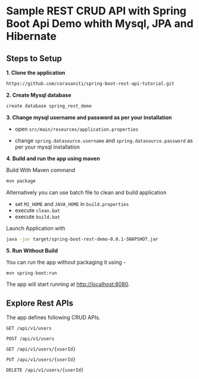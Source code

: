 # Sample REST CRUD API with Spring Boot Api Demo whith Mysql, JPA and Hibernate 

## Steps to Setup

**1. Clone the application**

```bash
https://github.com/corasaniti/spring-boot-rest-api-tutorial.git
```

**2. Create Mysql database**
```bash
create database spring_rest_demo
```

**3. Change mysql username and password as per your installation**

+ open `src/main/resources/application.properties`

+ change `spring.datasource.username` and `spring.datasource.password` as per your mysql installation

**4. Build and run the app using maven**

Build With Maven command
```bash
mvn package
```

Alternatively you can use batch file to clean and build application

+ set `M2_HOME` and `JAVA_HOME` in  `build.properties`
+ execute  `clean.bat`
+ execute  `build.bat`

Launch Application with
```bash
java -jar target/spring-boot-rest-demo-0.0.1-SNAPSHOT.jar
```


**5. Run Without Build**

You can run the app without packaging it using -

```bash
mvn spring-boot:run
```

The app will start running at <http://localhost:8080>.

## Explore Rest APIs

The app defines following CRUD APIs.

    GET /api/v1/users
    
    POST /api/v1/users
    
    GET /api/v1/users/{userId}
    
    PUT /api/v1/users/{userId}
    
    DELETE /api/v1/users/{userId}

